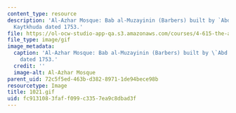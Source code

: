 ```yaml
---
content_type: resource
description: 'Al-Azhar Mosque: Bab al-Muzayinin (Barbers) built by `Abd al-Rahman
  Kaytkhuda dated 1753.'
file: https://ol-ocw-studio-app-qa.s3.amazonaws.com/courses/4-615-the-architecture-of-cairo-spring-2002/fc9131083faff099c3357ea9c8dbad3f_1021.gif
file_type: image/gif
image_metadata:
  caption: 'Al-Azhar Mosque: Bab al-Muzayinin (Barbers) built by \`Abd al-Rahman Kaytkhuda
    dated 1753.'
  credit: ''
  image-alt: Al-Azhar Mosque
parent_uid: 72c5f5ed-463b-d382-8971-1de94bece98b
resourcetype: Image
title: 1021.gif
uid: fc913108-3faf-f099-c335-7ea9c8dbad3f
---
```

